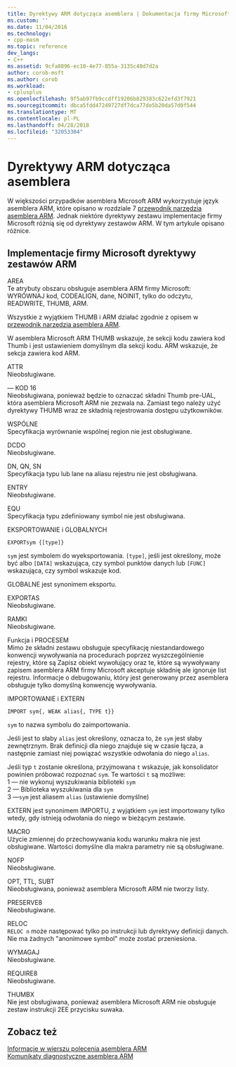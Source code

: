 ```yaml
---
title: Dyrektywy ARM dotycząca asemblera | Dokumentacja firmy Microsoft
ms.custom: ''
ms.date: 11/04/2016
ms.technology:
- cpp-masm
ms.topic: reference
dev_langs:
- C++
ms.assetid: 9cfa8896-ec10-4e77-855a-3135c40d7d2a
author: corob-msft
ms.author: corob
ms.workload:
- cplusplus
ms.openlocfilehash: 9f5ab97fb9ccdff19206b829383c622efd3f7921
ms.sourcegitcommit: dbca5fdd47249727df7dca77de5b20da57d0f544
ms.translationtype: MT
ms.contentlocale: pl-PL
ms.lasthandoff: 04/28/2018
ms.locfileid: "32053304"
---
```

# <a name="arm-assembler-directives"></a>Dyrektywy ARM dotycząca asemblera
W większości przypadków asemblera Microsoft ARM wykorzystuje język asemblera ARM, które opisano w rozdziale 7 [przewodnik narzędzia asemblera ARM](http://go.microsoft.com/fwlink/p/?linkid=246102). Jednak niektóre dyrektywy zestawu implementacje firmy Microsoft różnią się od dyrektywy zestawów ARM. W tym artykule opisano różnice.  
  
## <a name="microsoft-implementations-of-arm-assembly-directives"></a>Implementacje firmy Microsoft dyrektywy zestawów ARM  
 AREA  
 Te atrybuty obszaru obsługuje asemblera ARM firmy Microsoft: WYRÓWNAJ kod, CODEALIGN, dane, NOINIT, tylko do odczytu, READWRITE, THUMB, ARM.  
  
 Wszystkie z wyjątkiem THUMB i ARM działać zgodnie z opisem w [przewodnik narzędzia asemblera ARM](http://go.microsoft.com/fwlink/p/?linkid=246102).  
  
 W asemblera Microsoft ARM THUMB wskazuje, że sekcji kodu zawiera kod Thumb i jest ustawieniem domyślnym dla sekcji kodu.  ARM wskazuje, że sekcja zawiera kod ARM.  
  
 ATTR  
 Nieobsługiwane.  
  
 — KOD 16  
 Nieobsługiwana, ponieważ będzie to oznaczać składni Thumb pre-UAL, która asemblera Microsoft ARM nie zezwala na.  Zamiast tego należy użyć dyrektywy THUMB wraz ze składnią rejestrowania dostępu użytkowników.  
  
 WSPÓLNE  
 Specyfikacja wyrównanie wspólnej region nie jest obsługiwane.  
  
 DCDO  
 Nieobsługiwane.  
  
 DN, QN, SN  
 Specyfikacja typu lub lane na aliasu rejestru nie jest obsługiwana.  
  
 ENTRY  
 Nieobsługiwane.  
  
 EQU  
 Specyfikacja typu zdefiniowany symbol nie jest obsługiwana.  
  
 EKSPORTOWANIE i GLOBALNYCH  
 ```  
EXPORTsym {[type]}  
```  
  
 `sym` jest symbolem do wyeksportowania.  `[type]`, jeśli jest określony, może być albo `[DATA]` wskazująca, czy symbol punktów danych lub `[FUNC]` wskazująca, czy symbol wskazuje kod.  
  
 GLOBALNE jest synonimem eksportu.  
  
 EXPORTAS  
 Nieobsługiwane.  
  
 RAMKI  
 Nieobsługiwane.  
  
 Funkcja i PROCESEM  
 Mimo że składni zestawu obsługuje specyfikację niestandardowego konwencji wywoływania na procedurach poprzez wyszczególnienie rejestry, które są Zapisz obiekt wywołujący oraz te, które są wywoływany zapisem asemblera ARM firmy Microsoft akceptuje składnię ale ignoruje list rejestru.  Informacje o debugowaniu, który jest generowany przez asemblera obsługuje tylko domyślną konwencję wywoływania.  
  
 IMPORTOWANIE i EXTERN  
 ```  
IMPORT sym{, WEAK alias{, TYPE t}}  
```  
  
 `sym` to nazwa symbolu do zaimportowania.  
  
 Jeśli jest to słaby `alias` jest określony, oznacza to, że `sym` jest słaby zewnętrznym. Brak definicji dla niego znajduje się w czasie łącza, a następnie zamiast niej powiązać wszystkie odwołania do niego `alias`.  
  
 Jeśli typ `t` zostanie określona, przyjmowana `t` wskazuje, jak konsolidator powinien próbować rozpoznać `sym`.  Te wartości `t` są możliwe:   
1 — nie wykonuj wyszukiwania biblioteki `sym`  
2 — Biblioteka wyszukiwania dla `sym`  
3 —`sym` jest aliasem `alias` (ustawienie domyślne)  
  
 EXTERN jest synonimem IMPORTU, z wyjątkiem `sym` jest importowany tylko wtedy, gdy istnieją odwołania do niego w bieżącym zestawie.  
  
 MACRO  
 Użycie zmiennej do przechowywania kodu warunku makra nie jest obsługiwane. Wartości domyślne dla makra parametry nie są obsługiwane.  
  
 NOFP  
 Nieobsługiwane.  
  
 OPT, TTL, SUBT  
 Nieobsługiwana, ponieważ asemblera Microsoft ARM nie tworzy listy.  
  
 PRESERVE8  
 Nieobsługiwane.  
  
 RELOC  
 `RELOC n` może następować tylko po instrukcji lub dyrektywy definicji danych. Nie ma żadnych "anonimowe symbol" może zostać przeniesiona.  
  
 WYMAGAJ  
 Nieobsługiwane.  
  
 REQUIRE8  
 Nieobsługiwane.  
  
 THUMBX  
 Nie jest obsługiwana, ponieważ asemblera Microsoft ARM nie obsługuje zestaw instrukcji 2EE przycisku suwaka.  
  
## <a name="see-also"></a>Zobacz też  
 [Informacje w wierszu polecenia asemblera ARM](../../assembler/arm/arm-assembler-command-line-reference.md)   
 [Komunikaty diagnostyczne asemblera ARM](../../assembler/arm/arm-assembler-diagnostic-messages.md)